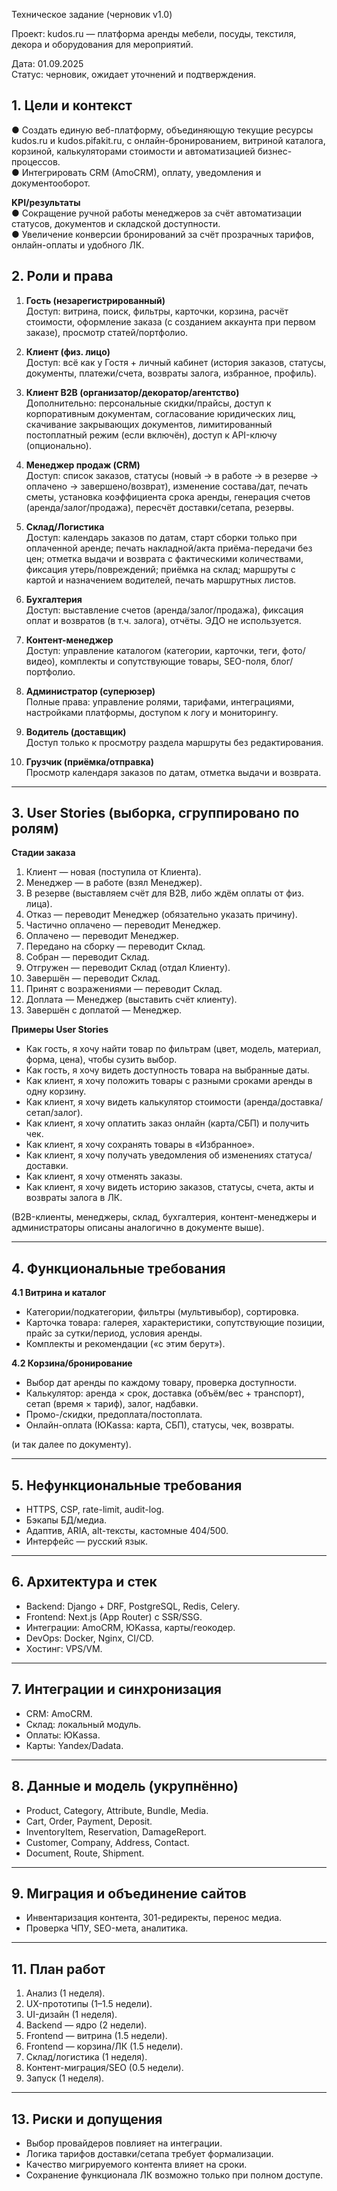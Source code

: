 Техническое задание (черновик v1.0)

Проект: kudos.ru — платформа аренды мебели, посуды, текстиля, декора и оборудования для мероприятий.

Дата: 01.09.2025  
Статус: черновик, ожидает уточнений и подтверждения.

## 1. Цели и контекст

● Создать единую веб-платформу, объединяющую текущие ресурсы kudos.ru и kudos.pifakit.ru, с онлайн-бронированием, витриной каталога, корзиной, калькуляторами стоимости и автоматизацией бизнес-процессов.  
● Интегрировать CRM (AmoCRM), оплату, уведомления и документооборот.

**KPI/результаты**  
● Сокращение ручной работы менеджеров за счёт автоматизации статусов, документов и складской доступности.  
● Увеличение конверсии бронирований за счёт прозрачных тарифов, онлайн-оплаты и удобного ЛК.

## 2. Роли и права

1. **Гость (незарегистрированный)**  
   Доступ: витрина, поиск, фильтры, карточки, корзина, расчёт стоимости, оформление заказа (с созданием аккаунта при первом заказе), просмотр статей/портфолио.

2. **Клиент (физ. лицо)**  
   Доступ: всё как у Гостя + личный кабинет (история заказов, статусы, документы, платежи/счета, возвраты залога, избранное, профиль).

3. **Клиент B2B (организатор/декоратор/агентство)**  
   Дополнительно: персональные скидки/прайсы, доступ к корпоративным документам, согласование юридических лиц, скачивание закрывающих документов, лимитированный постоплатный режим (если включён), доступ к API-ключу (опционально).

4. **Менеджер продаж (CRM)**  
   Доступ: список заказов, статусы (новый → в работе → в резерве → оплачено → завершено/возврат), изменение состава/дат, печать сметы, установка коэффициента срока аренды, генерация счетов (аренда/залог/продажа), пересчёт доставки/сетапа, резервы.

5. **Склад/Логистика**  
   Доступ: календарь заказов по датам, старт сборки только при оплаченной аренде; печать накладной/акта приёма-передачи без цен; отметка выдачи и возврата с фактическими количествами, фиксация утерь/повреждений; приёмка на склад; маршруты с картой и назначением водителей, печать маршрутных листов.

6. **Бухгалтерия**  
   Доступ: выставление счетов (аренда/залог/продажа), фиксация оплат и возвратов (в т.ч. залога), отчёты. ЭДО не используется.

7. **Контент-менеджер**  
   Доступ: управление каталогом (категории, карточки, теги, фото/видео), комплекты и сопутствующие товары, SEO-поля, блог/портфолио.

8. **Администратор (суперюзер)**  
   Полные права: управление ролями, тарифами, интеграциями, настройками платформы, доступом к логу и мониторингу.

9. **Водитель (доставщик)**  
   Доступ только к просмотру раздела маршруты без редактирования.

10. **Грузчик (приёмка/отправка)**  
    Просмотр календаря заказов по датам, отметка выдачи и возврата.

---

## 3. User Stories (выборка, сгруппировано по ролям)

**Стадии заказа**

1. Клиент — новая (поступила от Клиента).
2. Менеджер — в работе (взял Менеджер).
3. В резерве (выставляем счёт для B2B, либо ждём оплаты от физ. лица).
4. Отказ — переводит Менеджер (обязательно указать причину).
5. Частично оплачено — переводит Менеджер.
6. Оплачено — переводит Менеджер.
7. Передано на сборку — переводит Склад.
8. Собран — переводит Склад.
9. Отгружен — переводит Склад (отдал Клиенту).
10. Завершён — переводит Склад.
11. Принят с возражениями — переводит Склад.
12. Доплата — Менеджер (выставить счёт клиенту).
13. Завершён с доплатой — Менеджер.

**Примеры User Stories**

- Как гость, я хочу найти товар по фильтрам (цвет, модель, материал, форма, цена), чтобы сузить выбор.
- Как гость, я хочу видеть доступность товара на выбранные даты.
- Как клиент, я хочу положить товары с разными сроками аренды в одну корзину.
- Как клиент, я хочу видеть калькулятор стоимости (аренда/доставка/сетап/залог).
- Как клиент, я хочу оплатить заказ онлайн (карта/СБП) и получить чек.
- Как клиент, я хочу сохранять товары в «Избранное».
- Как клиент, я хочу получать уведомления об изменениях статуса/доставки.
- Как клиент, я хочу отменять заказы.
- Как клиент, я хочу видеть историю заказов, статусы, счета, акты и возвраты залога в ЛК.

(B2B-клиенты, менеджеры, склад, бухгалтерия, контент-менеджеры и администраторы описаны аналогично в документе выше).

---

## 4. Функциональные требования

**4.1 Витрина и каталог**

- Категории/подкатегории, фильтры (мультивыбор), сортировка.
- Карточка товара: галерея, характеристики, сопутствующие позиции, прайс за сутки/период, условия аренды.
- Комплекты и рекомендации («с этим берут»).

**4.2 Корзина/бронирование**

- Выбор дат аренды по каждому товару, проверка доступности.
- Калькулятор: аренда × срок, доставка (объём/вес + транспорт), сетап (время × тариф), залог, надбавки.
- Промо-/скидки, предоплата/постоплата.
- Онлайн-оплата (ЮKassa: карта, СБП), статусы, чек, возвраты.

(и так далее по документу).

---

## 5. Нефункциональные требования

- HTTPS, CSP, rate-limit, audit-log.
- Бэкапы БД/медиа.
- Адаптив, ARIA, alt-тексты, кастомные 404/500.
- Интерфейс — русский язык.

---

## 6. Архитектура и стек

- Backend: Django + DRF, PostgreSQL, Redis, Celery.
- Frontend: Next.js (App Router) с SSR/SSG.
- Интеграции: AmoCRM, ЮKassa, карты/геокодер.
- DevOps: Docker, Nginx, CI/CD.
- Хостинг: VPS/VM.

---

## 7. Интеграции и синхронизация

- CRM: AmoCRM.
- Склад: локальный модуль.
- Оплаты: ЮKassa.
- Карты: Yandex/Dadata.

---

## 8. Данные и модель (укрупнённо)

- Product, Category, Attribute, Bundle, Media.
- Cart, Order, Payment, Deposit.
- InventoryItem, Reservation, DamageReport.
- Customer, Company, Address, Contact.
- Document, Route, Shipment.

---

## 9. Миграция и объединение сайтов

- Инвентаризация контента, 301-редиректы, перенос медиа.
- Проверка ЧПУ, SEO-мета, аналитика.

---

## 11. План работ

1. Анализ (1 неделя).
2. UX-прототипы (1–1.5 недели).
3. UI-дизайн (1 неделя).
4. Backend — ядро (2 недели).
5. Frontend — витрина (1.5 недели).
6. Frontend — корзина/ЛК (1.5 недели).
7. Склад/логистика (1 неделя).
8. Контент-миграция/SEO (0.5 недели).
9. Запуск (1 неделя).

---

## 13. Риски и допущения

- Выбор провайдеров повлияет на интеграции.
- Логика тарифов доставки/сетапа требует формализации.
- Качество мигрируемого контента влияет на сроки.
- Сохранение функционала ЛК возможно только при полном доступе.
